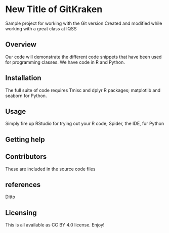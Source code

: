 
# New Title of GitKraken
Sample project for working with the Git version
Created and modified while working with a great class at IQSS

## Overview
Our code will demonstrate the different code snippets that have been used for programming classes. We have code in R and Python.

## Installation
The full suite of code requires Tmisc and dplyr R packages; matplotlib and seaborn for Python.

## Usage
Simply fire up RStudio for trying out your R code; Spider, the IDE, for Python

## Getting help

## Contributors
These are included in the source code files

## references
Ditto

## Licensing
This is all available as CC BY 4.0 license. Enjoy! 
